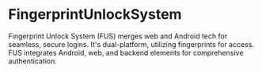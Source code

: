 # FingerprintUnlockSystem
Fingerprint Unlock System (FUS) merges web and Android tech for seamless, secure logins. It's dual-platform, utilizing fingerprints for access. FUS integrates Android, web, and backend elements for comprehensive authentication.
